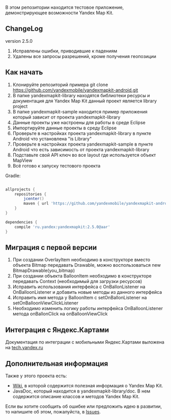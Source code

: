 В этом репозитории находится тестовое приложение, демонстрирующее возможности Yandex Map Kit.

ChangeLog
----------

version 2.5.0
 
 1. Исправлены ошибки, приводившие к падениям
 2. Удалены все запросы разрешений, кроме получения геопозиции
 

Как начать
------------

1.  Клонируйте репозиторий примера
    git clone https://github.com/yandexmobile/yandexmapkit-android.git
2.  В папке yandexmapkit-library находятся библиотеки ресурсы и документация для Yandex Map Kit данный  проект является library project 
3.  В папке yandexmapkit-sample находится пример приложения который зависит от проекта yandexmapkit-library
4.  Данные проекты уже настроены для работы в среде Eclipse
 1.	Импортируйте данные проекты в среду Eclipse 
 2. Проверьте в настройках проекта yandexmapkit-library  в пункте Android  что установлена  "is Library"
 3. Проверьте в настройках проекта yandexmapkit-sample в пункте  Android что есть зависимость от проекта yandexmapkit-library
5.  Подставьте свой API ключ во все  layout где  используется объект MapView
6.  Всё готово к запуску тестового проекта

Gradle:
```groovy

allprojects {
    repositories {
        jcenter()
        maven { url 'https://github.com/yandexmobile/yandexmapkit-android/raw/maven/' }
    }
}

dependencies {
    compile 'ru.yandex:yandexmapkit:2.5.0@aar'
}

```

Миграция с первой версии
-------------------------

1. При создании OverlayItem необходимо в конструкторе вместо объекта  Bitmap  передавать Drawable, можно воспользоваться new BitmapDrawable(you_bitmap)
2. При создании объекта BalloonItem необходимо в конструкторе передавать Context (необходимый для загрузки ресурсов)
3. Исправить использования интерфейса с OnBallonListener на OnBalloonListener и добавить новые методы из данного интерфейса
4. Исправить имя метода у BalloonItem с setOnBallonListener на setOnBalloonViewClickListener
5. Необходимо изменить логику работы интерфейса  OnBalloonListener  метода  onBallonClick  на  onBalloonViewClick


Интеграция с Яндекс.Картами
---------------------------
Документация по интеграции с мобильными Яндекс.Картами выложена на [tech.yandex.ru](https://tech.yandex.ru/yandex-apps-launch/maps/)

Дополнительная информация
---------------------------

Также у этого проекта есть:
* [Wiki](https://github.com/yandexmobile/yandexmapkit-android/wiki), в которой содержится полезная информация о Yandex Map Kit.
* JavaDoc, который находится в yandexmapkit-library/doc. В нем содержится описание классов и методов Yandex Map Kit.

Если вы хотите сообщить об ошибке или предложить идею в развитии, то напишите об этом, пожалуйста, в [Issues](https://github.com/yandexmobile/yandexmapkit-android/issues).
